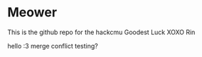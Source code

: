 # Meower
This is the github repo for the hackcmu
Goodest Luck 
XOXO
Rin

hello :3 merge conflict testing?
